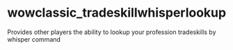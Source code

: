 # wowclassic_tradeskillwhisperlookup
Provides other players the ability to lookup your profession tradeskills by whisper command